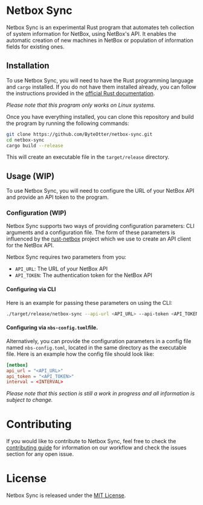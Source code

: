 # Netbox Sync

Netbox Sync is an experimental Rust program that automates teh collection of system information for NetBox, using NetBox's
API. It enables the automatic creation of new machines in NetBox or population of information fields for existing ones.

## Installation

To use Netbox Sync, you will need to have the Rust programming language and `cargo` installed. If you do not have them
installed already, you can follow the instructions provided in the [official Rust documentation](https://www.rust-lang.org/tools/install).

*Please note that this program only works on Linux systems.*

Once you have everything installed, you can clone this repository and build the program by running the following commands:

```bash
git clone https://github.com/ByteOtter/netbox-sync.git
cd netbox-sync
cargo build --release
```

This will create an executable file in the `target/release` directory.

## Usage (WIP)

To use Netbox Sync, you will need to configure the URL of your NetBox API and provide an API token to the program.

### Configuration (WIP)

Netbox Sync supports two ways of providing configuration parameters: CLI arguments and a configuration file.
The form of these parameters is influenced by the [rust-netbox](https://github.com/peltzi/rust-netbox) project which we
use to create an API client for the NetBox API.

Netbox Sync requires two parameters from you:

- `API_URL`: The URL of your NetBox API
- `API_TOKEN`: The authentication token for the NetBox API

#### Configuring via CLI

Here is an example for passing these parameters on using the CLI:

```bash
./target/release/netbox-sync --api-url <API_URL> --api-token <API_TOKEN>
```

#### Configuring via `nbs-config.toml`file.

Alternatively, you can provide the configuration parameters in a config file named `nbs-config.toml`, located in the same
directory as the executable file. Here is an example how the config file should look like:

```toml
[netbox]
api_url = "<API_URL>"
api_token = "<API_TOKEN>"
interval = <INTERVAL>
```

*Please note that this section is still a work in progress and all information is subject to change.*

# Contributing

If you would like to contribute to Netbox Sync, feel free to check the [contributing guide](./CONTRIBUTING.md) for
information on our workflow and check the issues section for any open issue.

# License

Netbox Sync is released under the [MIT License](./LICENSE).
